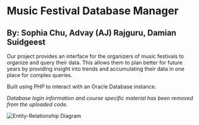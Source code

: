 # Music Festival Database Manager

## By: Sophia Chu, Advay (AJ) Rajguru, Damian Suidgeest

Our project provides an interface for the organizers of music festivals to organize and query their data. This allows them to plan better for future years by providing insight into trends and accumulating their data in one place for complex queries.

Built using PHP to interact with an Oracle Database instance.

_Database login information and course specific material has been removed from the uploaded code._

[er-diagram]: (https://github.com/turtle77777777/music-festival-manager/blob/main/ER%20Diagram.png) "Entity-Relationship Diagram"

![Entity-Relationship Diagram][er-diagram]
